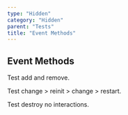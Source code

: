 ```yaml
---
type: "Hidden"
category: "Hidden"
parent: "Tests"
title: "Event Methods"
---
```


## Event Methods

Test add and remove.

Test change > reinit > change > restart.

Test destroy no interactions.

<demo>
  <div class="gatsby_demo_item xt-toggle" data-iframe="iframe/components/core/toggle/events-methods">
  </div>
  <div class="gatsby_demo_item xt-toggle" data-iframe="iframe/components/core/overlay/events-methods">
  </div>
  <div class="gatsby_demo_item xt-toggle" data-iframe="iframe/components/core/drop/events-methods">
  </div>
  <div class="gatsby_demo_item xt-toggle" data-iframe="iframe/components/core/tooltip/events-methods">
  </div>
  <div class="gatsby_demo_item xt-toggle" data-iframe="iframe/components/core/slider/events-methods">
  </div>
</demo>
